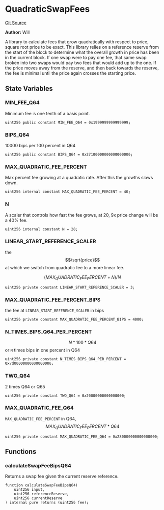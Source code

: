# QuadraticSwapFees
[Git Source](https://github.com/Ammalgam-Protocol/core-v1/blob/d1df5df9e4b968d0d06a1d2d00a0120c1be82e15/contracts/libraries/QuadraticSwapFees.sol)

**Author:**
Will

A library to calculate fees that grow quadratically with respect to price, square root
price to be exact. This library relies on a reference reserve from the start of the block to
determine what the overall growth in price has been in the current block. If one swap were to
pay one fee, that same swap broken into two swaps would pay two fees that would add up to the
one. If the price moves away from the reserve, and then back towards the reserve, the fee is
minimal until the price again crosses the starting price.


## State Variables
### MIN_FEE_Q64
Minimum fee is one tenth of a basis point.


```solidity
uint256 public constant MIN_FEE_Q64 = 0x1999999999999999;
```


### BIPS_Q64
10000 bips per 100 percent in Q64.


```solidity
uint256 public constant BIPS_Q64 = 0x27100000000000000000;
```


### MAX_QUADRATIC_FEE_PERCENT
Max percent fee growing at a quadratic rate. After this the growths slows down.


```solidity
uint256 internal constant MAX_QUADRATIC_FEE_PERCENT = 40;
```


### N
A scaler that controls how fast the fee grows, at 20, 9x price change will be
a 40% fee.


```solidity
uint256 internal constant N = 20;
```


### LINEAR_START_REFERENCE_SCALER
the $$\sqrt{price}$$ at which we switch from quadratic fee to a more linear fee.
```math
(MAX_QUADRATIC_FEE_PERCENT + N) / N
```


```solidity
uint256 private constant LINEAR_START_REFERENCE_SCALER = 3;
```


### MAX_QUADRATIC_FEE_PERCENT_BIPS
the fee at `LINEAR_START_REFERENCE_SCALER` in bips


```solidity
uint256 private constant MAX_QUADRATIC_FEE_PERCENT_BIPS = 4000;
```


### N_TIMES_BIPS_Q64_PER_PERCENT
$$ N * 100 * Q64 $$ or `N` times bips in one percent in Q64


```solidity
uint256 private constant N_TIMES_BIPS_Q64_PER_PERCENT = 0x7d00000000000000000;
```


### TWO_Q64
2 times Q64 or Q65


```solidity
uint256 private constant TWO_Q64 = 0x20000000000000000;
```


### MAX_QUADRATIC_FEE_Q64
`MAX_QUADRATIC_FEE_PERCENT` in Q64, $$ MAX_QUADRATIC_FEE_PERCENT * Q64 $$


```solidity
uint256 private constant MAX_QUADRATIC_FEE_Q64 = 0x280000000000000000;
```


## Functions
### calculateSwapFeeBipsQ64

Returns a swap fee given the current reserve reference.


```solidity
function calculateSwapFeeBipsQ64(
    uint256 input,
    uint256 referenceReserve,
    uint256 currentReserve
) internal pure returns (uint256 fee);
```

